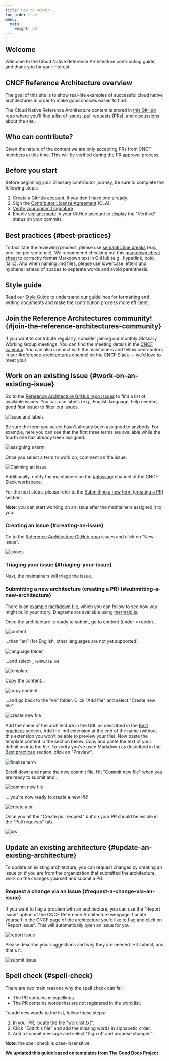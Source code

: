 ```yaml
---
title: How to submit
toc_hide: true
menu:
  main:
    weight: 30
---
```


## Welcome 

Welcome to the Cloud Native Reference Architecture contributing guide, and thank you for your interest. 

## CNCF Reference Architecture overview 

The goal of this site is to show real-life examples of successful cloud native architectures in order to make good choices easier to find. 

The Cloud Native Reference Architecture content is stored in [this GitHub repo](https://github.com/cncf/architecture) 
where you'll find a list of [issues](https://github.com/cncf/architecture/issues), pull requests ([PRs](https://github.com/cncf/architecture/pulls)), and 
[discussions](https://github.com/cncf/architecture/discussions) about the site. 

## Who can contribute?

Given the nature of the content we are only accepting PRs from CNCF members at this time. This will be verified during the PR approval process.


## Before you start

Before beginning your Glossary contributor journey, be sure to complete the following steps:

1. Create a [GitHub account](https://docs.github.com/en/get-started/signing-up-for-github/signing-up-for-a-new-github-account), if you don't have one already. 
2. Sign the [Contributor License Agreement](https://docs.linuxfoundation.org/lfx/easycla/v2-current/contributors) (CLA). 
3. [Verify your commit signature](https://docs.github.com/en/authentication/managing-commit-signature-verification/about-commit-signature-verification)
4. Enable [vigilant mode](https://docs.github.com/en/authentication/managing-commit-signature-verification/displaying-verification-statuses-for-all-of-your-commits#about-vigilant-mode) in your GitHub account to display the "Verified" status on your commits. 

## Best practices {#best-practices}

To facilitate the reviewing process, please use [semantic line breaks](https://sembr.org/) (e.g., one line per sentence).
We recommend checking out this [markdown cheat sheet](https://www.markdownguide.org/cheat-sheet/) 
to correctly format Markdown text in GitHub (e.g., hyperlink, bold, italic).
And when naming .md files, please use lowercase letters and hyphens instead of spaces to separate words and avoid parenthesis.

## Style guide

Read our [Style Guide](/style-guide/) to understand our guidelines for formatting and writing documents and make the contribution process more efficient. 

## Join the Reference Architectures community! {#join-the-reference-architectures-community}

If you want to contribute regularly, consider joining our monthly Glossary Working Group meetings. 
You can find the meeting details in the [CNCF calendar](https://www.cncf.io/calendar/). 
You can also connect with the maintainers and fellow contributors in our [#reference-architectures](https://cloud-native.slack.com/archives/C07JCV4CQD9) channel on the CNCF Slack 
— we'd love to meet you! 

## Work on an existing issue {#work-on-an-existing-issue}

Go to the [Reference Architecture GitHub repo issues](https://github.com/cncf/architecture/issues) to find a list of available issues. 
You can use labels (e.g., English language, help needed, good first issue) to filter out issues.

![Issue and labels](/images/how-to/issue-and-labels.png)

Be sure the term you select hasn't already been assigned to anybody. 
For example, here you can see that the first three terms are available while the fourth one has already been assigned.

![assigning a term](/images/how-to/howto-04.png)

Once you select a term to work on, comment on the issue. 

![Claiming an issue](/images/how-to/claiming-an-issue.png)

Additionally, notify the maintainers on the [#glossary](https://cloud-native.slack.com/archives/C07JCV4CQD9) channel of the CNCF Slack workspace.

For the next steps, please refer to the [Submitting a new term (creating a PR)](#submitting-a-new-term) section.

**Note**: you can start working on an issue after the maintainers assigned it to you. 

### Creating an issue {#creating-an-issue}

Go to the [Reference Architecture GitHub repo](https://github.com/cncf/architecture/issues) issues and click on "New issue".

![issues](/images/how-to/howto-01.png)

### Triaging your issue {#triaging-your-issue}

Next, the maintainers will triage the issue. 

### Submitting a new architecture (creating a PR) {#submitting-a-new-architecture}

There is an [example markdown file](https://github.com/cncf/architecture/content/en/architectures/example.md), which you can follow to see how you might build your story. Diagrams are available using [mermaid.js](https://mermaid.js.org/).

Once the architecture is ready to submit, go to content (under <>code)…

![content](/images/how-to/howto-05.png)

…then "en" (for English, other languages are not yet supported)

![language folder](/images/how-to/howto-06.png)

…and select `_TEMPLATE.md`

![template](/images/how-to/howto-07.png)

Copy the content…

![copy content](/images/how-to/howto-08.png)

…and go back to the "en" folder. Click "Add file" and select "Create new file".

![create new file](/images/how-to/howto-09.png)

Add the name of the architecture in the URL as described in the [Best practices](#best-practices) section. 
Add the .md extension at the end of the name (without this extension you won't be able to preview your file).
Now paste the template content in the section below. Copy and paste the text of your definition into the file.
To verify you've used Markdown as described in the [Best practices](#best-practices) section, click on "Preview".

![finalize term](/images/how-to/howto-10.png)

Scroll down and name the new commit file. Hit "Commit new file" when you are ready to submit 
and…

![commit new file](/images/how-to/howto-11.png)

… you're now ready to create a new PR:

![create a pr](/images/how-to/howto-12.png)

Once you hit the "Create pull request" button your PR should be visible in the "Pull requests" tab.

![prs](/images/how-to/howto-13.png)

## Update an existing architecture {#update-an-existing-architecture}

To update an existing architecture, you can request changes by creating an issue or, if you are from the organization that submitted the architecture, work on the changes yourself and submit a PR.

### Request a change via an issue {#request-a-change-via-an-issue}

If you want to flag a problem with an architecture, you can use the "Report issue" option of the CNCF Reference Architecture webpage. 
Locate yourself in the CNCF page of the architecture you'd like to flag and click on "Report issue". 
This will automatically open an issue for you

![report issue](/images/how-to/howto-14.png)

Please describe your suggestions and why they are needed. Hit submit, and that's it. 

![submit issue](/images/how-to/howto-15.png)

## Spell check {#spell-check}

There are two main reasons why the spell check can fail:

- The PR contains misspellings. 
- The PR contains words that are not registered in the word list. 

To add new words to the list, follow these steps:

1. In your PR, locate the file "wordlist.txt". 
2. Click "Edit this file" and add the missing words in alphabetic order. 
3. Add a commit message and select "Sign off and propose changes".

**Note**: the spell check is case-insensitive. 


**We updated this guide based on templates from [The Good Docs Project](https://thegooddocsproject.dev/).**
